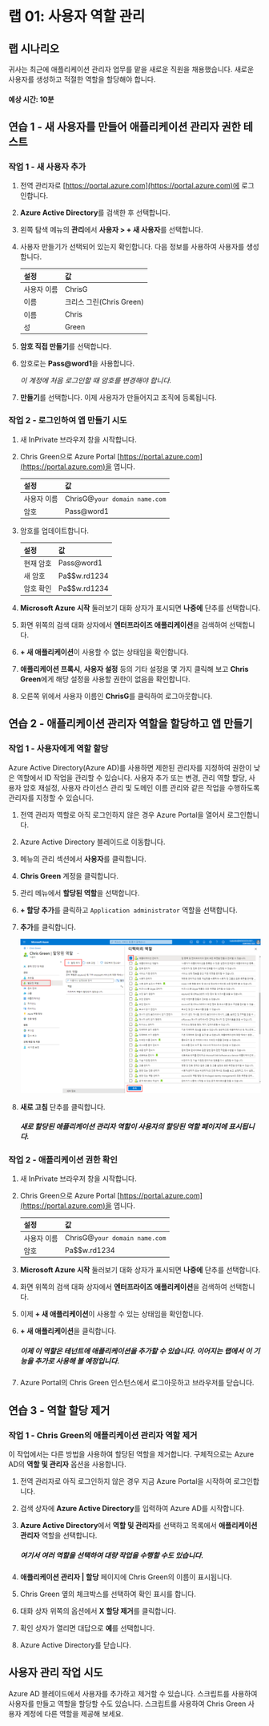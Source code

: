 ﻿---
lab:
    title: '01 - 사용자 역할 관리'
    learning path: '01'
    module: '모듈 01 - ID 관리 솔루션 구현'
---

# 랩 01: 사용자 역할 관리

## 랩 시나리오

귀사는 최근에 애플리케이션 관리자 업무를 맡을 새로운 직원을 채용했습니다. 새로운 사용자를 생성하고 적절한 역할을 할당해야 합니다.

#### 예상 시간: 10분

## 연습 1 - 새 사용자를 만들어 애플리케이션 관리자 권한 테스트

### 작업 1 - 새 사용자 추가

1. 전역 관리자로 [https://portal.azure.com](https://portal.azure.com)에 로그인합니다.

2. **Azure Active Directory**를 검색한 후 선택합니다.

3. 왼쪽 탐색 메뉴의 **관리**에서 **사용자 > + 새 사용자**를 선택합니다.

4. 사용자 만들기가 선택되어 있는지 확인합니다.  다음 정보를 사용하여 사용자를 생성합니다.

    | **설정**| **값**|
    | :--- | :--- |
    | 사용자 이름| ChrisG|
    | 이름| 크리스 그린(Chris Green)|
    | 이름| Chris|
    | 성| Green|

5. **암호 직접 만들기**를 선택합니다.

6. 암호로는 **Pass@word1**을 사용합니다.

     *이 계정에 처음 로그인할 때 암호를 변경해야 합니다.*

7. **만들기**를 선택합니다. 이제 사용자가 만들어지고 조직에 등록됩니다.

### 작업 2 - 로그인하여 앱 만들기 시도

1. 새 InPrivate 브라우저 창을 시작합니다.
2. Chris Green으로 Azure Portal [https://portal.azure.com](https://portal.azure.com)을 엽니다.

    | **설정**| **값**|
    | :--- | :--- |
    | 사용자 이름| ChrisG@`your domain name.com`|
    | 암호| Pass@word1|

3. 암호를 업데이트합니다.

    | **설정**| **값**|
    | :--- | :--- |
    | 현재 암호| Pass@word1|
    | 새 암호| Pa$$w.rd1234|
    | 암호 확인| Pa$$w.rd1234|

4. **Microsoft Azure 시작** 둘러보기 대화 상자가 표시되면 **나중에** 단추를 선택합니다.

5. 화면 위쪽의 검색 대화 상자에서 **엔터프라이즈 애플리케이션**을 검색하여 선택합니다.
6. **+ 새 애플리케이션**이 사용할 수 없는 상태임을 확인합니다.
7. **애플리케이션 프록시**, **사용자 설정** 등의 기타 설정을 몇 가지 클릭해 보고 **Chris Green**에게 해당 설정을 사용할 권한이 없음을 확인합니다.
8. 오른쪽 위에서 사용자 이름인 **ChrisG**를 클릭하여 로그아웃합니다.

## 연습 2 - 애플리케이션 관리자 역할을 할당하고 앱 만들기

### 작업 1 - 사용자에게 역할 할당

Azure Active Directory(Azure AD)를 사용하면 제한된 관리자를 지정하여 권한이 낮은 역할에서 ID 작업을 관리할 수 있습니다. 사용자 추가 또는 변경, 관리 역할 할당, 사용자 암호 재설정, 사용자 라이선스 관리 및 도메인 이름 관리와 같은 작업을 수행하도록 관리자를 지정할 수 있습니다.

1. 전역 관리자 역할로 아직 로그인하지 않은 경우 Azure Portal을 열어서 로그인합니다.
2. Azure Active Directory 블레이드로 이동합니다.
3. 메뉴의 관리 섹션에서 **사용자**를 클릭합니다.
4. **Chris Green** 계정을 클릭합니다.
5. 관리 메뉴에서 **할당된 역할**을 선택합니다.
6. **+ 할당 추가**를 클릭하고 `Application administrator` 역할을 선택합니다.
7. **추가**를 클릭합니다.

    ![할당된 역할 페이지 - 선택한 역할을 보여줌](./media/directory-role-select-role.png)

8. **새로 고침** 단추를 클릭합니다.

     ##### 새로 할당된 애플리케이션 관리자 역할이 사용자의 **할당된 역할** 페이지에 표시됩니다.

### 작업 2 - 애플리케이션 권한 확인

1. 새 InPrivate 브라우저 창을 시작합니다.
2. Chris Green으로 Azure Portal [https://portal.azure.com](https://portal.azure.com)을 엽니다.

    | **설정**| **값**|
    | :--- | :--- |
    | 사용자 이름| ChrisG@`your domain name.com`|
    | 암호| Pa$$w.rd1234|

3. **Microsoft Azure 시작** 둘러보기 대화 상자가 표시되면 **나중에** 단추를 선택합니다.
4. 화면 위쪽의 검색 대화 상자에서 **엔터프라이즈 애플리케이션**을 검색하여 선택합니다.
5. 이제 **+ 새 애플리케이션**이 사용할 수 있는 상태임을 확인합니다.
6. **+ 새 애플리케이션**을 클릭합니다.

     ##### 이제 이 역할은 테넌트에 애플리케이션을 추가할 수 있습니다.  이어지는 랩에서 이 기능을 추가로 사용해 볼 예정입니다.

7. Azure Portal의 Chris Green 인스턴스에서 로그아웃하고 브라우저를 닫습니다.

## 연습 3 - 역할 할당 제거

### 작업 1 - Chris Green의 애플리케이션 관리자 역할 제거

이 작업에서는 다른 방법을 사용하여 할당된 역할을 제거합니다. 구체적으로는 Azure AD의 **역할 및 관리자** 옵션을 사용합니다.

1. 전역 관리자로 아직 로그인하지 않은 경우 지금 Azure Portal을 시작하여 로그인합니다.
2. 검색 상자에 **Azure Active Directory**를 입력하여 Azure AD를 시작합니다.
3. **Azure Active Directory**에서 **역할 및 관리자**를 선택하고 목록에서 **애플리케이션 관리자** 역할을 선택합니다.

     ##### 여기서 여러 역할을 선택하여 대량 작업을 수행할 수도 있습니다.

4. **애플리케이션 관리자 | 할당** 페이지에 Chris Green의 이름이 표시됩니다.
5. Chris Green 옆의 체크박스를 선택하여 확인 표시를 합니다.
6. 대화 상자 위쪽의 옵션에서 **X 할당 제거**를 클릭합니다.
7. 확인 상자가 열리면 대답으로 **예**를 선택합니다.
8. Azure Active Directory를 닫습니다.

## 사용자 관리 작업 시도

Azure AD 블레이드에서 사용자를 추가하고 제거할 수 있습니다.  스크립트를 사용하여 사용자를 만들고 역할을 할당할 수도 있습니다.  스크립트를 사용하여 Chris Green 사용자 계정에 다른 역할을 제공해 보세요.
